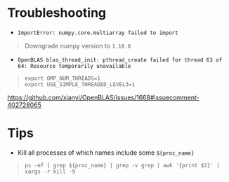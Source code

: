 # Troubleshooting


* `ImportError: numpy.core.multiarray failed to import`
> Downgrade numpy version to `1.18.0`

* `OpenBLAS blas_thread_init: pthread_create failed for thread 63 of 64: Resource temporarily unavailable`
> ```
> export OMP_NUM_THREADS=1
> export USE_SIMPLE_THREADED_LEVEL3=1
> ```

https://github.com/xianyi/OpenBLAS/issues/1668#issuecomment-402728065


# Tips

* Kill all processes of which names include some `${proc_name}`
> `ps -ef | grep ${proc_name} | grep -v grep | awk '{print $2}' | xargs -r kill -9`
